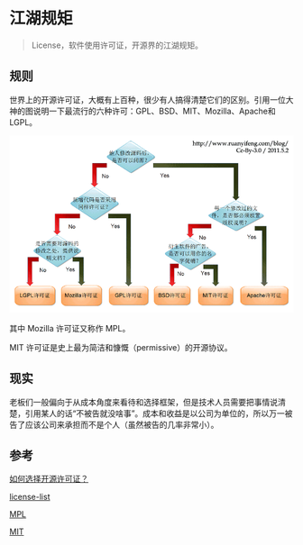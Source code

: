 # 江湖规矩

> License，软件使用许可证，开源界的江湖规矩。

## 规则

世界上的开源许可证，大概有上百种，很少有人搞得清楚它们的区别。引用一位大神的图说明一下最流行的六种许可：GPL、BSD、MIT、Mozilla、Apache和LGPL。

![licence 图片加载失败](./img/licence.png "licence 图片")

其中 Mozilla 许可证又称作 MPL。

MIT 许可证是史上最为简洁和慷慨（permissive）的开源协议。

## 现实

老板们一般偏向于从成本角度来看待和选择框架，但是技术人员需要把事情说清楚，引用某人的话“不被告就没啥事”。成本和收益是以公司为单位的，所以万一被告了应该公司来承担而不是个人（虽然被告的几率非常小）。

## 参考

[如何选择开源许可证？](http://www.ruanyifeng.com/blog/2011/05/how_to_choose_free_software_licenses.html)

[license-list](http://www.gnu.org/licenses/license-list.html)

[MPL](https://www.mozilla.org/en-US/MPL/2.0/)

[MIT](http://choosealicense.com/licenses/mit/)